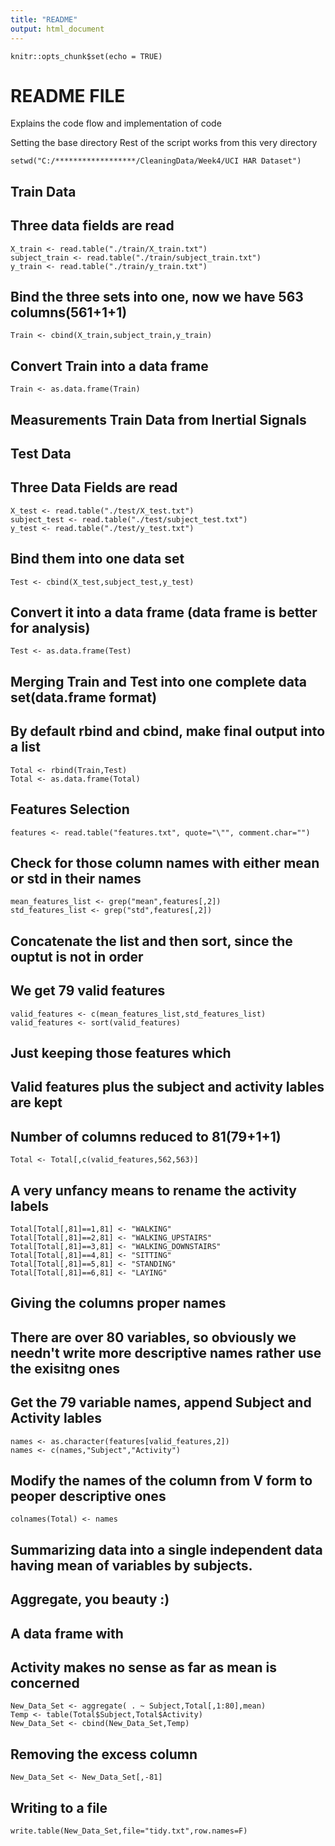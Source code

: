 ```yaml
---
title: "README"
output: html_document
---
```


```{r setup, include=FALSE}
knitr::opts_chunk$set(echo = TRUE)
```

# README FILE

Explains the code flow and implementation of code

Setting the base directory
Rest of the script works from this very directory 

```{r cars}
setwd("C:/******************/CleaningData/Week4/UCI HAR Dataset")
```

## Train Data
## Three data fields are read

```{r pressure, echo=FALSE}
X_train <- read.table("./train/X_train.txt")
subject_train <- read.table("./train/subject_train.txt")
y_train <- read.table("./train/y_train.txt")
```

## Bind the three sets into one, now we have 563 columns(561+1+1)

```{r}
Train <- cbind(X_train,subject_train,y_train)
```

## Convert Train into a data frame

```{r}
Train <- as.data.frame(Train)
```

## Measurements Train Data from Inertial Signals

## Test Data
## Three Data Fields are read

```{r}
X_test <- read.table("./test/X_test.txt")
subject_test <- read.table("./test/subject_test.txt")
y_test <- read.table("./test/y_test.txt")
```

## Bind them into one data set

```{r}
Test <- cbind(X_test,subject_test,y_test)
```

## Convert it into a data frame (data frame is better for analysis)

```{r}
Test <- as.data.frame(Test)
```

## Merging Train and Test into one complete data set(data.frame format)
## By default rbind and cbind, make final output into a list

```{r}
Total <- rbind(Train,Test)
Total <- as.data.frame(Total)
```


## Features Selection

```{r}
features <- read.table("features.txt", quote="\"", comment.char="")
```

## Check for those column names with either mean or std in their names

```{r}
mean_features_list <- grep("mean",features[,2])
std_features_list <- grep("std",features[,2])
```

## Concatenate the list and then sort, since the ouptut is not in order
## We get 79  valid features

```{r}
valid_features <- c(mean_features_list,std_features_list)
valid_features <- sort(valid_features)
```

## Just keeping those features which 
## Valid features plus the subject and activity lables are kept
## Number of columns reduced to 81(79+1+1)

```{r}
Total <- Total[,c(valid_features,562,563)]
```




## A very unfancy means to rename the activity labels

```{r}
Total[Total[,81]==1,81] <- "WALKING"
Total[Total[,81]==2,81] <- "WALKING_UPSTAIRS"
Total[Total[,81]==3,81] <- "WALKING_DOWNSTAIRS"
Total[Total[,81]==4,81] <- "SITTING"
Total[Total[,81]==5,81] <- "STANDING"
Total[Total[,81]==6,81] <- "LAYING"
```



## Giving the columns proper names
## There are over 80 variables, so obviously we needn't write more descriptive names rather use the exisitng ones
## Get the 79 variable names, append Subject and Activity lables

```{r}
names <- as.character(features[valid_features,2])
names <- c(names,"Subject","Activity")
```

## Modify the names of the column from V form to peoper descriptive ones

```{r}
colnames(Total) <- names
```



## Summarizing data into a single independent data having mean of variables by subjects. 
## Aggregate, you beauty :) 
## A data frame with 
## Activity makes no sense as far as mean is concerned

```{r}
New_Data_Set <- aggregate( . ~ Subject,Total[,1:80],mean)
Temp <- table(Total$Subject,Total$Activity)
New_Data_Set <- cbind(New_Data_Set,Temp)
```

## Removing the excess column

```{r}
New_Data_Set <- New_Data_Set[,-81]
```

## Writing to a file

```{r}
write.table(New_Data_Set,file="tidy.txt",row.names=F)
```


